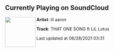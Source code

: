## Currently Playing on SoundCloud

[<img align="left" width="100" src="https://i1.sndcdn.com/artworks-THaFyz044538P287-sJjxsA-t500x500.jpg">](https://soundcloud.com/lilaaron911/that-one-song)

**Artist**: lil aaron 

**Track**: THAT ONE SONG ft LiL Lotus

Last updated at 06/28/2021 03:31
